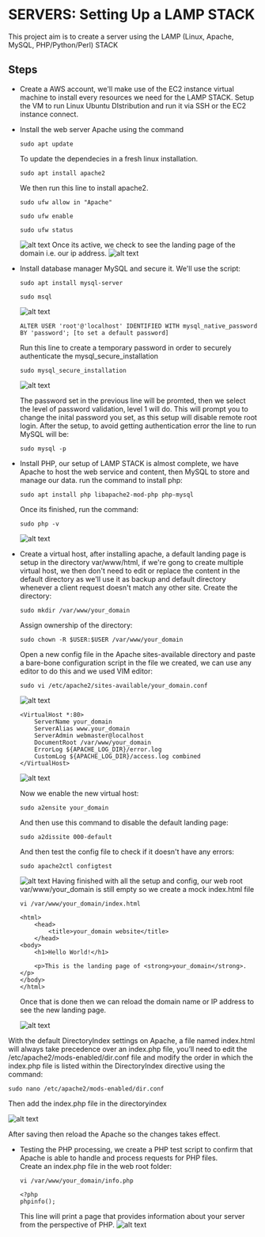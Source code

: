 # SERVERS: Setting Up a LAMP STACK

This project aim is to create a server using the LAMP (Linux, Apache, MySQL, PHP/Python/Perl) STACK

## Steps
- Create a AWS account, we'll make use of the EC2 instance virtual machine to install every resources we need for the LAMP STACK. Setup the VM to run Linux Ubuntu DIstribution and run it via SSH or the EC2 instance connect. 
- Install the web server Apache using the command 
    ```
    sudo apt update 
    ```
    To update the dependecies in a fresh linux installation.
    ```
    sudo apt install apache2
    ```
    We then run this line to install apache2.
    ```
    sudo ufw allow in "Apache"
    ```
    ```
    sudo ufw enable
    ```
    ```
    sudo ufw status
    ```
    ![alt text](images/apache%20running.png)
    Once its active, we check to see the landing page of the domain i.e. our ip address.
    ![alt text](images/landing%20page%20for%20the%20web%20swrver.png)

- Install database manager MySQL and secure it. We'll use the script:
    ```
    sudo apt install mysql-server
    ```
    ```
    sudo msql
    ```
    ![alt text](images/mysql%20installed.png)
    ```
    ALTER USER 'root'@'localhost' IDENTIFIED WITH mysql_native_password BY 'password'; [to set a default password]

    ```
    Run this line to create a temporary password in order to securely authenticate the mysql_secure_installation
    ```
    sudo mysql_secure_installation
    ```
    ![alt text](images/mysql%20secure%20installation.png)
    
    The password set in the previous line will be promted, then we select the level of password validation, level 1 will do. This will prompt you to change the inital password you set, as this setup will disable remote root login. After the setup, to avoid getting authentication error the line to run MySQL will be:
    ```
    sudo mysql -p
    ```
- Install PHP, our setup of LAMP STACK is almost complete, we have Apache to host the web service and content, then MySQL to store and manage our data. run the command to install php:
    ```
    sudo apt install php libapache2-mod-php php-mysql
    ```
    Once its finished, run the command:
    ```
    sudo php -v
    ```
    ![alt text](images/php%20installed.png)
- Create a virtual host, after installing apache, a default landing page is setup in the directory var/www/html, if we're gong to create multiple virtual host, we then don't need to edit or replace the content in the default directory as we'll use it as backup and default directory whenever a client request doesn't match any other site. 
Create the directory:
    ```
    sudo mkdir /var/www/your_domain
    ```
    Assign ownership of the directory:
    ```
    sudo chown -R $USER:$USER /var/www/your_domain
    ```
    Open a new config file in the Apache sites-available directory and paste a bare-bone configuration script in the file we created, we can use any editor to do this and we used VIM editor:
    ```
    sudo vi /etc/apache2/sites-available/your_domain.conf
    ```
    ![alt text](images/create%20a%20virtual%20domain.png)
    ```
    <VirtualHost *:80>
        ServerName your_domain
        ServerAlias www.your_domain 
        ServerAdmin webmaster@localhost
        DocumentRoot /var/www/your_domain
        ErrorLog ${APACHE_LOG_DIR}/error.log
        CustomLog ${APACHE_LOG_DIR}/access.log combined
    </VirtualHost>
    ```
    ![alt text](images/create%20a%20virtual%20domain.png)
    
    Now we enable the new virtual host:
    ```
    sudo a2ensite your_domain
    ```
    And then use this command to disable the default landing page:
    ```
    sudo a2dissite 000-default
    ```
    And then test the config file to check if it doesn't have any errors:
    ```
    sudo apache2ctl configtest
    ```
    ![alt text](images/virtual%20server%20setup.png)
    Having finished with all the setup and config, our web root var/www/your_domain is still empty so we create a mock index.html file
    ```
    vi /var/www/your_domain/index.html
    ```
    ```
    <html>
        <head>
            <title>your_domain website</title>
        </head>
    <body>
        <h1>Hello World!</h1>

        <p>This is the landing page of <strong>your_domain</strong>.</p>
    </body>
    </html>   
    ```
    Once that is done then we can reload the domain name or IP address to see the new landing page.

    ![alt text](images/new%20landing%20page%20.png)

With the default DirectoryIndex settings on Apache, a file named index.html will always take precedence over an index.php file, you’ll need to edit the /etc/apache2/mods-enabled/dir.conf file and modify the order in which the index.php file is listed within the DirectoryIndex directive using the command:
```
sudo nano /etc/apache2/mods-enabled/dir.conf
```

Then add the index.php file in the directoryindex

![alt text](<images/add php to directory index.png>)

After saving then reload the Apache so the changes takes effect.
- Testing the PHP processing, we create a PHP test script to confirm that Apache is able to handle and process requests for PHP files.  
    Create an index.php file in the web root folder:
    ```
    vi /var/www/your_domain/info.php
    ```
    ```
    <?php
    phpinfo();
    ```

    This line will print a page that provides information about your server from the perspective of PHP.
    ![alt text](<images/PHP info.jpeg>)





    